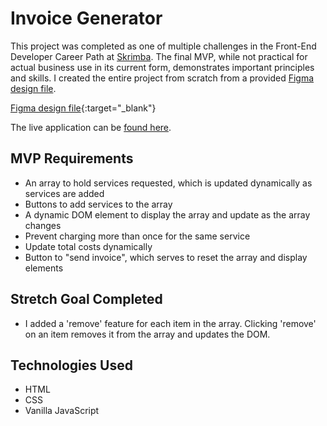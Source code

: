 # Invoice Generator

This project was completed as one of multiple challenges in the Front-End Developer Career Path at [Skrimba](https://scrimba.com/about). The final MVP, while not practical for actual business use in its current form, demonstrates important principles and skills. I created the entire project from scratch from a provided [Figma design file](https://www.figma.com/file/roUn8DT7zHTI9tcL2JXNZG/Invoice-Generator?node-id=0%3A1).

[Figma design file](https://www.figma.com/file/roUn8DT7zHTI9tcL2JXNZG/Invoice-Generator?node-id=0%3A1){:target="\_blank"}

The live application can be [found here](https://redirwin.github.io/invoice-creator).

## MVP Requirements

- An array to hold services requested, which is updated dynamically as services are added
- Buttons to add services to the array
- A dynamic DOM element to display the array and update as the array changes
- Prevent charging more than once for the same service
- Update total costs dynamically
- Button to "send invoice", which serves to reset the array and display elements

## Stretch Goal Completed

- I added a 'remove' feature for each item in the array. Clicking 'remove' on an item removes it from the array and updates the DOM.

## Technologies Used

- HTML
- CSS
- Vanilla JavaScript
